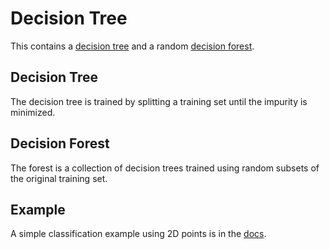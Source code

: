 # Decision Tree

This contains a [decision tree](https://en.wikipedia.org/wiki/Decision_tree) and a random [decision forest](https://en.wikipedia.org/wiki/Random_forest).

## Decision Tree
The decision tree is trained by splitting a training set until the impurity is minimized.

## Decision Forest
The forest is a collection of decision trees trained using random subsets of the original training set.

## Example
A simple classification example using 2D points is in the [docs](https://github.com/branchvincent/cv-tools/blob/master/decision-tree/doc).
